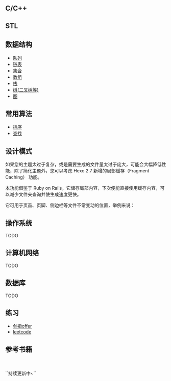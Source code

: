 ## C/C++

## STL

## 数据结构
- [队列](DataStructures/Queue/)
- [链表](DataStructures/LinkedList/)
- [集合](DataStructures/Collection/)
- [数组](DataStructures/Array/)
- [栈](DataStructures/Stack/)
- [树(二叉树等)](DataStructures/Tree/)
- [图](DataStructures/graph/)

## 常用算法
- [排序](Algorithms/sort/)
- [查找](Algorithms/Seek/)

## 设计模式

如果您的主题太过于复杂，或是需要生成的文件量太过于庞大，可能会大幅降低性能，除了简化主题外，您可以考虑 Hexo 2.7 新增的局部缓存（Fragment Caching） 功能。

本功能借鉴于 Ruby on Rails，它储存局部内容，下次便能直接使用缓存内容，可以减少文件夹查询并使生成速度更快。

它可用于页首、页脚、侧边栏等文件不常变动的位置，举例来说：
## 操作系统
TODO


## 计算机网络
TODO


## 数据库
TODO


## 练习

- [剑指offer](Practice/剑指offer/)
- [leetcode](Practice/leetcode/)


## 参考书籍



<br>
<br>
``持续更新中~``